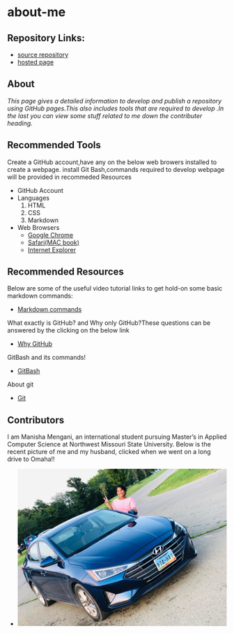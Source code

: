 # about-me
## Repository Links:

- [source repository](https://manisha-mengani.github.io/about-me/)
- [hosted page](https://github.com/Manisha-Mengani/about-me)

## About
*This page gives a detailed information to develop and publish a repository using GitHub pages.This also includes tools that are required to develop .In the last you can view some stuff related to me down the contributer heading.*

## Recommended Tools

Create a GitHub account,have any on the below web browers installed to create a webpage.
install Git Bash,commands required to develop webpage will be provided in recommeded Resources
 - GitHub Account
 - Languages
    1. HTML
    1. CSS
    1. Markdown
 - Web Browsers
    - [Google Chrome](https://www.google.com/chrome/)
    - [Safari(MAC book)](https://support.apple.com/safari)
    - [Internet Explorer](https://support.microsoft.com/en-us/help/17621/internet-explorer-downloads)
    
## Recommended Resources
 
Below are some of the useful video tutorial links to get hold-on some basic markdown commands:
 - [Markdown commands](https://www.youtube.com/watch?v=6A5EpqqDOdk "Click here for video tutorial")
 
What exactly is GitHub? and Why only GitHub?These questions can be answered by the clicking on the below link
 - [Why GitHub](https://www.howtogeek.com/180167/htg-explains-what-is-github-and-what-do-geeks-use-it-for/ "Click here")
 
GitBash and its commands!
- [GitBash](https://www.atlassian.com/git/tutorials/git-bash "GitBash Commands")

About git
- [Git](https://git-scm.com "complete git is here")

## Contributors

I am Manisha Mengani, an international student pursuing Master’s in Applied Computer Science  at Northwest Missouri State University. Below is the recent picture of me and my husband, clicked when we went on a long drive to Omaha!!
- ![Manisha Mengani](ManishaGitHub.jpg)




